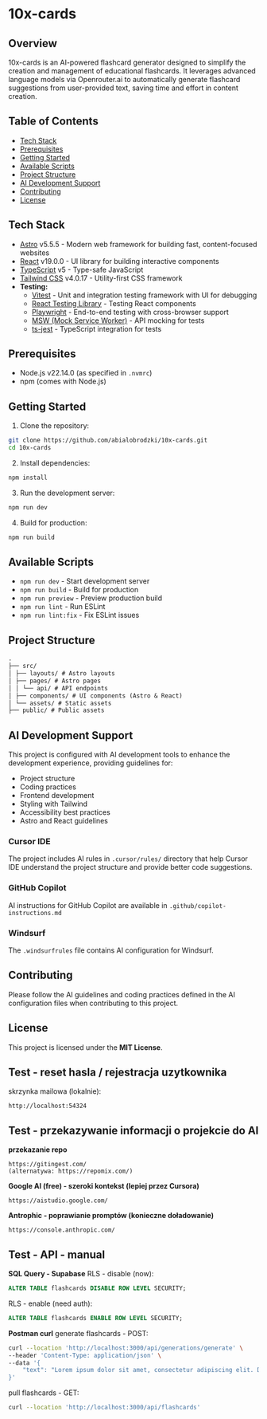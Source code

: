 # 10x-cards

## Overview

10x-cards is an AI-powered flashcard generator designed to simplify the creation and management of educational flashcards. It leverages advanced language models via Openrouter.ai to automatically generate flashcard suggestions from user-provided text, saving time and effort in content creation.

## Table of Contents

- [Tech Stack](#tech-stack)
- [Prerequisites](#prerequisites)
- [Getting Started](#getting-started)
- [Available Scripts](#available-scripts)
- [Project Structure](#project-structure)
- [AI Development Support](#ai-development-support)
- [Contributing](#contributing)
- [License](#license)

## Tech Stack

- [Astro](https://astro.build/) v5.5.5 - Modern web framework for building fast, content-focused websites
- [React](https://react.dev/) v19.0.0 - UI library for building interactive components
- [TypeScript](https://www.typescriptlang.org/) v5 - Type-safe JavaScript
- [Tailwind CSS](https://tailwindcss.com/) v4.0.17 - Utility-first CSS framework
- **Testing:**
  - [Vitest](https://vitest.dev/) - Unit and integration testing framework with UI for debugging
  - [React Testing Library](https://testing-library.com/docs/react-testing-library/intro/) - Testing React components
  - [Playwright](https://playwright.dev/) - End-to-end testing with cross-browser support
  - [MSW (Mock Service Worker)](https://mswjs.io/) - API mocking for tests
  - [ts-jest](https://kulshekhar.github.io/ts-jest/) - TypeScript integration for tests

## Prerequisites

- Node.js v22.14.0 (as specified in `.nvmrc`)
- npm (comes with Node.js)

## Getting Started

1. Clone the repository:

```bash
git clone https://github.com/abialobrodzki/10x-cards.git
cd 10x-cards
```

2. Install dependencies:

```bash
npm install
```

3. Run the development server:

```bash
npm run dev
```

4. Build for production:

```bash
npm run build
```

## Available Scripts

- `npm run dev` - Start development server
- `npm run build` - Build for production
- `npm run preview` - Preview production build
- `npm run lint` - Run ESLint
- `npm run lint:fix` - Fix ESLint issues

## Project Structure

```md
.
├── src/
│ ├── layouts/ # Astro layouts
│ ├── pages/ # Astro pages
│ │ └── api/ # API endpoints
│ ├── components/ # UI components (Astro & React)
│ └── assets/ # Static assets
├── public/ # Public assets
```

## AI Development Support

This project is configured with AI development tools to enhance the development experience, providing guidelines for:

- Project structure
- Coding practices
- Frontend development
- Styling with Tailwind
- Accessibility best practices
- Astro and React guidelines

### Cursor IDE

The project includes AI rules in `.cursor/rules/` directory that help Cursor IDE understand the project structure and provide better code suggestions.

### GitHub Copilot

AI instructions for GitHub Copilot are available in `.github/copilot-instructions.md`

### Windsurf

The `.windsurfrules` file contains AI configuration for Windsurf.

## Contributing

Please follow the AI guidelines and coding practices defined in the AI configuration files when contributing to this project.

## License

This project is licensed under the **MIT License**.

## Test - reset hasla / rejestracja uzytkownika

skrzynka mailowa (lokalnie):

```link
http://localhost:54324
```

## Test - przekazywanie informacji o projekcie do AI

**przekazanie repo**

```link
https://gitingest.com/
(alternatywa: https://repomix.com/)
```

**Google AI (free) - szeroki kontekst (lepiej przez Cursora)**

```link
https://aistudio.google.com/
```

**Antrophic - poprawianie promptów (konieczne doładowanie)**

```link
https://console.anthropic.com/
```

## Test - API - manual

**SQL Query - Supabase**
RLS - disable (now):

```sql
ALTER TABLE flashcards DISABLE ROW LEVEL SECURITY;
```

RLS - enable (need auth):

```sql
ALTER TABLE flashcards ENABLE ROW LEVEL SECURITY;
```

**Postman curl**
generate flashcards - POST:

```bash
curl --location 'http://localhost:3000/api/generations/generate' \
--header 'Content-Type: application/json' \
--data '{
    "text": "Lorem ipsum dolor sit amet, consectetur adipiscing elit. Duis auctor semper lorem et rhoncus. Aliquam vitae ultricies sapien, eu posuere mauris. Quisque tincidunt placerat nibh, vitae laoreet dui tempor et. Etiam id sapien vel ipsum gravida ullamcorper sit amet in magna. Aliquam mollis vehicula semper. Fusce nec volutpat purus. Vivamus id egestas ex. Maecenas augue lectus, mattis eu auctor id, elementum porttitor sem. Lorem ipsum dolor sit amet, consectetur adipiscing elit. Fusce pellentesque risus in ligula dictum placerat. Morbi in erat leo. Pellentesque dapibus facilisis mi vitae viverra. Phasellus ultrices rhoncus est, ac elementum risus venenatis et. Nam vel faucibus est. Ut vestibulum ullamcorper quam in tristique. Nulla pulvinar ipsum non ligula auctor auctor. Vivamus laoreet metus ac enim hendrerit, nec laoreet est malesuada. Vestibulum rutrum, ipsum ac varius finibus, elit dolor dignissim tellus, nec consequat ex tortor et lorem. Proin massa justo, pulvinar eu venenatis id cras."
}'
```

pull flashcards - GET:

```bash
curl --location 'http://localhost:3000/api/flashcards'
```
